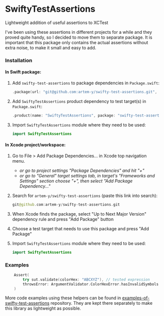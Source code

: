# SwiftyTestAssertions
Lightweight addition of useful assertions to XCTest  

I've been using these assertions in different projects for a while and they proved quite handy, so I decided to move them to separate package. It is important that this package only contains the actual assertions without extra noise, to make it small and easy to add.

### Installation
#### In Swift package:
1. Add `swifty-test-assertions` to package dependencies in `Package.swift`:
   
   ```swift
   .package(url: "git@github.com:artem-y/swifty-test-assertions.git", from: "0.1.1"),
   ```
2. Add `SwiftyTestAssertions` product dependency to test target(s) in `Package.swift`:
   ```swift
   .product(name: "SwiftyTestAssertions", package: "swifty-test-assertions"),
   ```
3. Import `SwiftyTestAssertions` module where they need to be used:
   ```swift
   import SwiftyTestAssertions
   ```
#### In Xcode project/workspace:
1. Go to File > Add Package Dependencies... in Xcode top navigation menu.  
   - _or go to project settings "Package Dependencies" and hit "+"_  
   - _or go to "General" target settings tab, in target's "Frameworks and Settings" section choose "+", then select "Add Package Dependency..."_
3. Search for `artem-y/swifty-test-assertions` (paste this link into search):

    ```swift
    git@github.com:artem-y/swifty-test-assertions.git
    ```
4. When Xcode finds the package, select "Up to Next Major Version" dependency rule and press "Add Package" button
5. Choose a test target that needs to use this package and press "Add Package"
6. Import `SwiftyTestAssertions` module where they need to be used:
   ```swift
   import SwiftyTestAssertions
   ```
### Examples
```swift
    Assert(
        try sut.validate(colorHex: "ABCXYZ"), // tested expression
        throwsError: ArgumentValidator.ColorHexError.hasInvalidSymbols // check if this exact error is thrown
    )
```
More code examples using these helpers can be found in [examples-of-swifty-test-assertions](https://github.com/artem-y/examples-of-swifty-test-assertions) repository. They are kept there separately to make this library as lightweight as possible.
